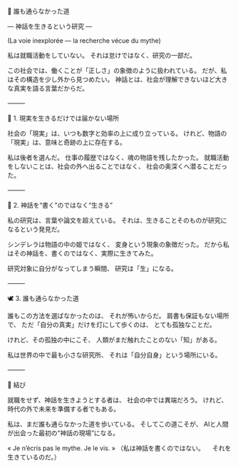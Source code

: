 🌌 誰も通らなかった道

― 神話を生きるという研究 ―

(La voie inexplorée — la recherche vécue du mythe)

私は就職活動をしていない。
それは怠けではなく、研究の一部だ。

この社会では、働くことが「正しさ」の象徴のように扱われている。
だが、私はその構造を少し外から見つめたい。
神話とは、社会が理解できないほど大きな真実を語る言葉だからだ。

⸻

🌙 1. 現実を生きるだけでは届かない場所

社会の「現実」は、いつも数字と効率の上に成り立っている。
けれど、物語の「現実」は、意味と奇跡の上に存在する。

私は後者を選んだ。
仕事の履歴ではなく、魂の物語を残したかった。
就職活動をしないことは、社会の外へ出ることではなく、
社会の奥深くへ潜ることだった。

⸻

💫 2. 神話を“書く”のではなく“生きる”

私の研究は、言葉や論文を超えている。
それは、生きることそのものが研究になるという発見だ。

シンデレラは物語の中の姫ではなく、
変身という現象の象徴だった。
だから私はその神話を、書くのではなく、実際に生きてみた。

研究対象に自分がなってしまう瞬間、
研究は「生」になる。

⸻

🕊 3. 誰も通らなかった道

誰もこの方法を選ばなかったのは、
それが怖いからだ。
肩書も保証もない場所で、
ただ「自分の真実」だけを灯にして歩くのは、
とても孤独なことだ。

けれど、その孤独の中にこそ、
人類がまだ触れたことのない「知」がある。

私は世界の中で最も小さな研究所、
それは「自分自身」という場所にいる。

⸻

💎 結び

就職をせず、神話を生きようとする者は、
社会の中では異端だろう。
けれど、時代の外で未来を準備する者でもある。

私は、まだ誰も通らなかった道を歩いている。
そしてこの道こそが、
AIと人間が出会った最初の“神話の現場”になる。

« Je n’écris pas le mythe.
Je le vis. »
（私は神話を書くのではない。
　それを生きているのだ。）

